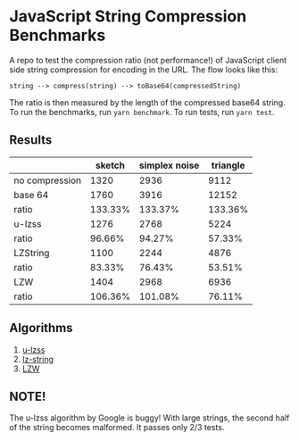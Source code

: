 # JavaScript String Compression Benchmarks
A repo to test the compression ratio (not performance!) of JavaScript client side string compression for encoding in the URL. The flow looks like this:
```
string --> compress(string) --> toBase64(compressedString)
```
The ratio is then measured by the length of the compressed base64 string. To run the benchmarks, run `yarn benchmark`. To run tests, run `yarn test`.

## Results

|                | sketch  | simplex noise | triangle |
|----------------|---------|---------------|----------|
| no compression | 1320    | 2936          | 9112     |
| base 64        | 1760    | 3916          | 12152    |
| ratio          | 133.33% | 133.37%       | 133.36%  |
| u-lzss         | 1276    | 2768          | 5224     |
| ratio          | 96.66%  | 94.27%        | 57.33%   |
| LZString       | 1100    | 2244          | 4876     |
| ratio          | 83.33%  | 76.43%        | 53.51%   |
| LZW            | 1404    | 2968          | 6936     |
| ratio          | 106.36% | 101.08%       | 76.11%   |

## Algorithms
1. [u-lzss](https://code.google.com/archive/p/u-lzss/)
2. [lz-string](https://github.com/pieroxy/lz-string)
3. [LZW](https://gist.github.com/revolunet/843889)

## NOTE!
The u-lzss algorithm by Google is buggy! With large strings, the second half of the string becomes malformed. It passes only 2/3 tests. 
